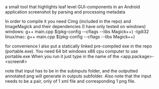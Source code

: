 # 
a small tool that highlights leaf level GUI-components in an Android application screenshot by parsing and processing metadata

In order to compile it you need Cimg (included in the repo) and ImageMagick and their dependencies
(I have only tested on windows)
windows: g++ main.cpp $(pkg-config --cflags --libs Magick++) -lgdi32
linux/mac: g++ main.cpp $(pkg-config --cflags --libs Magick++) 

for convenience I also put a statically linked pre-compiled exe in the repo (portable.exe). You need 64 bit windows x86 cpu computer to use portable.exe
When you run it just type in the name of the <app.package>-<screen#>

note that input has to be in the subinputs folder, and the outputted annotated png will generate in outputs subfolder. Also note that the input needs to be a pair, only of 1 xml file and corresponding 1 png file.